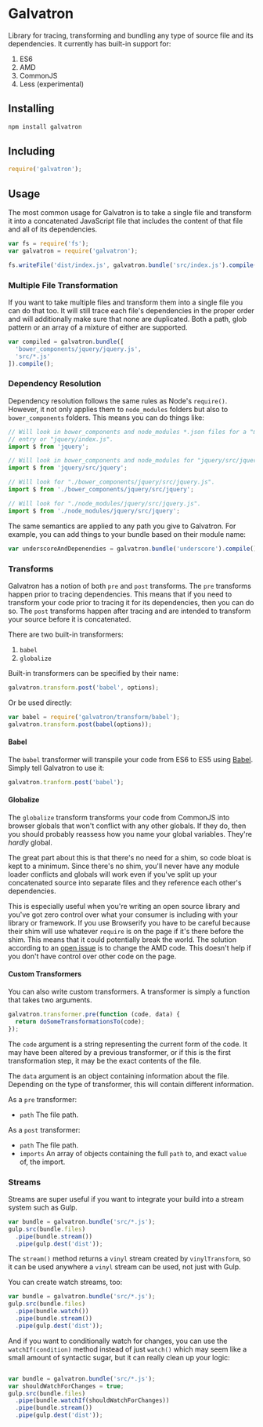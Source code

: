# Galvatron

Library for tracing, transforming and bundling any type of source file and its dependencies. It currently has built-in support for:

1. ES6
2. AMD
3. CommonJS
4. Less (experimental)

## Installing

```sh
npm install galvatron
```

## Including

```js
require('galvatron');
```

## Usage

The most common usage for Galvatron is to take a single file and transform it into a concatenated JavaScript file that includes the content of that file and all of its dependencies.

```js
var fs = require('fs');
var galvatron = require('galvatron');

fs.writeFile('dist/index.js', galvatron.bundle('src/index.js').compile());
```

### Multiple File Transformation

If you want to take multiple files and transform them into a single file you can do that too. It will still trace each file's dependencies in the proper order and will additionally make sure that none are duplicated. Both a path, glob pattern or an array of a mixture of either are supported.

```js
var compiled = galvatron.bundle([
  'bower_components/jquery/jquery.js',
  'src/*.js'
]).compile();
```

### Dependency Resolution

Dependency resolution follows the same rules as Node's `require()`. However, it not only applies them to `node_modules` folders but also to `bower_components` folders. This means you can do things like:

```js
// Will look in bower_components and node_modules *.json files for a "main"
// entry or "jquery/index.js".
import $ from 'jquery';

// Will look in bower_components and node_modules for "jquery/src/jquery.js".
import $ from 'jquery/src/jquery';

// Will look for "./bower_components/jquery/src/jquery.js".
import $ from './bower_components/jquery/src/jquery';

// Will look for "./node_modules/jquery/src/jquery.js".
import $ from './node_modules/jquery/src/jquery';
```

The same semantics are applied to any path you give to Galvatron. For example, you can add things to your bundle based on their module name:

```js
var underscoreAndDepenendies = galvatron.bundle('underscore').compile();
```

### Transforms

Galvatron has a notion of both `pre` and `post` transforms. The `pre` transforms happen prior to tracing dependencies. This means that if you need to transform your code prior to tracing it for its dependencies, then you can do so. The `post` transforms happen after tracing and are intended to transform your source before it is concatenated.

There are two built-in transformers:

1. `babel`
2. `globalize`

Built-in transformers can be specified by their name:

```js
galvatron.transform.post('babel', options);
```

Or be used directly:

```js
var babel = require('galvatron/transform/babel');
galvatron.transform.post(babel(options));
```

#### Babel

The `babel` transformer will transpile your code from ES6 to ES5 using [Babel](https://babeljs.io/). Simply tell Galvatron to use it:

```js
galvatron.tranform.post('babel');
```

#### Globalize

The `globalize` transform transforms your code from CommonJS into browser globals that won't conflict with any other globals. If they do, then you should probably reassess how you name your global variables. They're *hardly* global.

The great part about this is that there's no need for a shim, so code bloat is kept to a minimum. Since there's no shim, you'll never have any module loader conflicts and globals will work even if you've split up your concatenated source into separate files and they reference each other's dependencies.

This is especially useful when you're writing an open source library and you've got zero control over what your consumer is including with your library or framework. If you use Browserify you have to be careful because their shim will use whatever `require` is on the page if it's there before the shim. This means that it could potentially break the world. The solution according to an [open issue](https://github.com/substack/node-browserify/issues/790) is to change the AMD code. This doesn't help if you don't have control over other code on the page.

#### Custom Transformers

You can also write custom transformers. A transformer is simply a function that takes two arguments.

```js
galvatron.transformer.pre(function (code, data) {
  return doSomeTransformationsTo(code);
});
```

The `code` argument is a string representing the current form of the code. It may have been altered by a previous transformer, or if this is the first transformation step, it may be the exact contents of the file.

The `data` argument is an object containing information about the file. Depending on the type of transformer, this will contain different information.

As a `pre` transformer:

- `path` The file path.

As a `post` transformer:

- `path` The file path.
- `imports` An array of objects containing the full `path` to, and exact `value` of, the import.

### Streams

Streams are super useful if you want to integrate your build into a stream system such as Gulp.

```js
var bundle = galvatron.bundle('src/*.js');
gulp.src(bundle.files)
  .pipe(bundle.stream())
  .pipe(gulp.dest('dist'));
```

The `stream()` method returns a `vinyl` stream created by `vinylTransform`, so it can be used anywhere a `vinyl` stream can be used, not just with Gulp.

You can create watch streams, too:

```js
var bundle = galvatron.bundle('src/*.js');
gulp.src(bundle.files)
  .pipe(bundle.watch())
  .pipe(bundle.stream())
  .pipe(gulp.dest('dist'));
```

And if you want to conditionally watch for changes, you can use the `watchIf(condition)` method instead of just `watch()` which may seem like a small amount of syntactic sugar, but it can really clean up your logic:

```js

var bundle = galvatron.bundle('src/*.js');
var shouldWatchForChanges = true;
gulp.src(bundle.files)
  .pipe(bundle.watchIf(shouldWatchForChanges))
  .pipe(bundle.stream())
  .pipe(gulp.dest('dist'));
```
